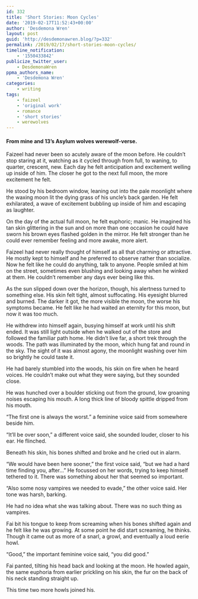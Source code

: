 ```yaml
---
id: 332
title: 'Short Stories: Moon Cycles'
date: '2019-02-17T11:52:43+00:00'
author: 'Desdemona Wren'
layout: post
guid: 'http://desdemonawren.blog/?p=332'
permalink: /2019/02/17/short-stories-moon-cycles/
timeline_notification:
    - '1550433842'
publicize_twitter_user:
    - DesdemonaWren
ppma_authors_name:
    - 'Desdemona Wren'
categories:
    - writing
tags:
    - faizeel
    - 'original work'
    - romance
    - 'short stories'
    - werewolves
---
```


#### From mine and 13’s Asylum wolves werewolf-verse. 

Faizeel had never been so acutely aware of the moon before. He couldn’t stop staring at it, watching as it cycled through from full, to waning, to quarter, crescent, new. Each day he felt anticipation and excitement welling up inside of him. The closer he got to the next full moon, the more excitement he felt.

He stood by his bedroom window, leaning out into the pale moonlight where the waxing moon lit the dying grass of his uncle’s back garden. He felt exhilarated, a wave of excitement bubbling up inside of him and escaping as laughter.

On the day of the actual full moon, he felt euphoric; manic. He imagined his tan skin glittering in the sun and on more than one occasion he could have sworn his brown eyes flashed golden in the mirror. He felt stronger than he could ever remember feeling and more awake, more alert.

Faizeel had never really thought of himself as all that charming or attractive. He mostly kept to himself and he preferred to observe rather than socialize. Now he felt like he could do anything, talk to anyone. People smiled at him on the street, sometimes even blushing and looking away when he winked at them. He couldn’t remember any days ever being like this.

As the sun slipped down over the horizon, though, his alertness turned to something else. His skin felt tight, almost suffocating. His eyesight blurred and burned. The darker it got, the more visible the moon, the worse his symptoms became. He felt like he had waited an eternity for this moon, but now it was too much.

He withdrew into himself again, busying himself at work until his shift ended. It was still light outside when he walked out of the store and followed the familiar path home. He didn’t live far, a short trek through the woods. The path was illuminated by the moon, which hung fat and round in the sky. The sight of it was almost agony, the moonlight washing over him so brightly he could taste it.

He had barely stumbled into the woods, his skin on fire when he heard voices. He couldn’t make out what they were saying, but they sounded close.

He was hunched over a boulder sticking out from the ground, low groaning noises escaping his mouth. A long thick line of bloody spittle dripped from his mouth.

“The first one is always the worst.” a feminine voice said from somewhere beside him.

“It’ll be over soon,” a different voice said, she sounded louder, closer to his ear. He flinched.

Beneath his skin, his bones shifted and broke and he cried out in alarm.

“We would have been here sooner,” the first voice said, “but we had a hard time finding you, after…” He focussed on her words, trying to keep himself tethered to it. There was something about her that seemed so important.

“Also some nosy vampires we needed to evade,” the other voice said. Her tone was harsh, barking.

He had no idea what she was talking about. There was no such thing as vampires.

Fai bit his tongue to keep from screaming when his bones shifted again and he felt like he was growing. At some point he did start screaming, he thinks. Though it came out as more of a snarl, a growl, and eventually a loud eerie howl.

“Good,” the important feminine voice said, “you did good.”

Fai panted, tilting his head back and looking at the moon. He howled again, the same euphoria from earlier prickling on his skin, the fur on the back of his neck standing straight up.

This time two more howls joined his.